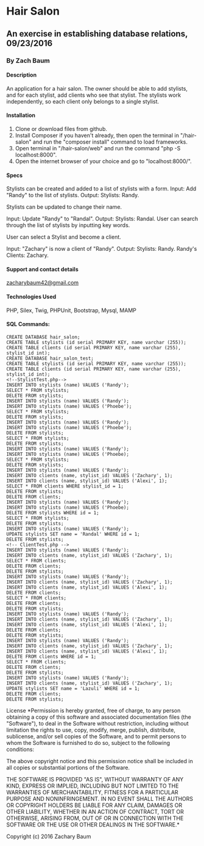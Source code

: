# Hair Salon

## An exercise in establishing database relations, 09/23/2016

### By Zach Baum

#### Description

An application for a hair salon. The owner should be able to add stylists, and for each stylist, add clients who see that stylist. The stylists work independently, so each client only belongs to a single stylist.

#### Installation

1. Clone or download files from github.
2. Install Composer if you haven't already, then open the terminal in "/hair-salon" and run the "composer install" command to load frameworks.
3. Open terminal in "/hair-salon/web" and run the command "php -S localhost:8000".
4. Open the internet browser of your choice and go to "localhost:8000/".

#### Specs

Stylists can be created and added to a list of stylists with a form.
Input: Add "Randy" to the list of stylists.
Output: Stylists: Randy.

Stylists can be updated to change their name.

Input: Update "Randy" to "Randal".
Output: Stylists: Randal.
User can search through the list of stylists by inputting key words.

User can select a Stylist and become a client.

Input: "Zachary" is now a client of "Randy".
Output: Stylists: Randy. Randy's Clients: Zachary.

#### Support and contact details

zacharybaum42@gmail.com

#### Technologies Used

PHP, Silex, Twig, PHPUnit, Bootstrap, Mysql, MAMP

#### SQL Commands:

~~~
CREATE DATABASE hair_salon;
CREATE TABLE stylists (id serial PRIMARY KEY, name varchar (255));
CREATE TABLE clients (id serial PRIMARY KEY, name varchar (255), stylist_id int);
CREATE DATABASE hair_salon_test;
CREATE TABLE stylists (id serial PRIMARY KEY, name varchar (255));
CREATE TABLE clients (id serial PRIMARY KEY, name varchar (255), stylist_id int);
<!--StylistTest.php-->
INSERT INTO stylists (name) VALUES ('Randy');
SELECT * FROM stylists;
DELETE FROM stylists;
INSERT INTO stylists (name) VALUES ('Randy');
INSERT INTO stylists (name) VALUES ('Phoebe');
SELECT * FROM stylists;
DELETE FROM stylists;
INSERT INTO stylists (name) VALUES ('Randy');
INSERT INTO stylists (name) VALUES ('Phoebe');
DELETE FROM stylists;
SELECT * FROM stylists;
DELETE FROM stylists;
INSERT INTO stylists (name) VALUES ('Randy');
INSERT INTO stylists (name) VALUES ('Phoebe);
SELECT * FROM stylists;
DELETE FROM stylists;
INSERT INTO stylists (name) VALUES ('Randy');
INSERT INTO clients (name, stylist_id) VALUES ('Zachary', 1);
INSERT INTO clients (name, stylist_id) VALUES ('Alexi', 1);
SELECT * FROM clients WHERE stylist_id = 1;
DELETE FROM stylists;
DELETE FROM clients;
INSERT INTO stylists (name) VALUES ('Randy');
INSERT INTO stylists (name) VALUES ('Phoebe);
DELETE FROM stylists WHERE id = 1;
SELECT * FROM stylists;
DELETE FROM stylists;
INSERT INTO stylists (name) VALUES ('Randy');
UPDATE stylists SET name = 'Randal' WHERE id = 1;
DELETE FROM stylists;
<!-- ClientTest.php -->
INSERT INTO stylists (name) VALUES ('Randy');
INSERT INTO clients (name, stylist_id) VALUES ('Zachary', 1);
SELECT * FROM clients;
DELETE FROM clients;
DELETE FROM stylists;
INSERT INTO stylists (name) VALUES ('Randy');
INSERT INTO clients (name, stylist_id) VALUES ('Zachary', 1);
INSERT INTO clients (name, stylist_id) VALUES ('Alexi', 1);
DELETE FROM clients;
SELECT * FROM clients;
DELETE FROM clients;
DELETE FROM stylists;
INSERT INTO stylists (name) VALUES ('Randy');
INSERT INTO clients (name, stylist_id) VALUES ('Zachary', 1);
INSERT INTO clients (name, stylist_id) VALUES ('Alexi', 1);
DELETE FROM clients;
DELETE FROM stylists;
INSERT INTO stylists (name) VALUES ('Randy');
INSERT INTO clients (name, stylist_id) VALUES ('Zachary', 1);
INSERT INTO clients (name, stylist_id) VALUES ('Alexi', 1);
DELETE FROM clients WHERE id = 1;
SELECT * FROM clients;
DELETE FROM clients;
DELETE FROM stylists;
INSERT INTO stylists (name) VALUES ('Randy');
INSERT INTO clients (name, stylist_id) VALUES ('Zachary', 1);
UPDATE stylists SET name = 'Lazuli' WHERE id = 1;
DELETE FROM clients;
DELETE FROM stylists;
~~~

License
*Permission is hereby granted, free of charge, to any person obtaining a copy of this software and associated documentation files (the "Software"), to deal in the Software without restriction, including without limitation the rights to use, copy, modify, merge, publish, distribute, sublicense, and/or sell copies of the Software, and to permit persons to whom the Software is furnished to do so, subject to the following conditions:

The above copyright notice and this permission notice shall be included in all copies or substantial portions of the Software.

THE SOFTWARE IS PROVIDED "AS IS", WITHOUT WARRANTY OF ANY KIND, EXPRESS OR IMPLIED, INCLUDING BUT NOT LIMITED TO THE WARRANTIES OF MERCHANTABILITY, FITNESS FOR A PARTICULAR PURPOSE AND NONINFRINGEMENT. IN NO EVENT SHALL THE AUTHORS OR COPYRIGHT HOLDERS BE LIABLE FOR ANY CLAIM, DAMAGES OR OTHER LIABILITY, WHETHER IN AN ACTION OF CONTRACT, TORT OR OTHERWISE, ARISING FROM, OUT OF OR IN CONNECTION WITH THE SOFTWARE OR THE USE OR OTHER DEALINGS IN THE SOFTWARE.*

Copyright (c) 2016 Zachary Baum
